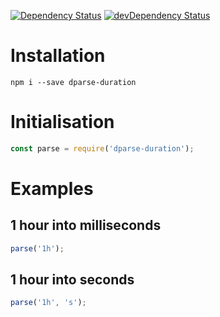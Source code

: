 [![Dependency Status](https://david-dm.org/dnode/dparse-duration/status.svg)](https://david-dm.org/dnode/dparse-duration)
[![devDependency Status](https://david-dm.org/dnode/dparse-duration/dev-status.svg)](https://david-dm.org/dnode/dparse-duration?type=dev)

# Installation

`npm i --save dparse-duration`


# Initialisation

```javascript
const parse = require('dparse-duration');
```


# Examples

## 1 hour into milliseconds

```javascript
parse('1h');
```

## 1 hour into seconds

```javascript
parse('1h', 's');
```
